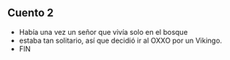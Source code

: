 ## Cuento 2
- Había una vez un señor que vivía solo en el bosque
- estaba tan solitario, así que decidió ir al OXXO por un Vikingo.
- FIN